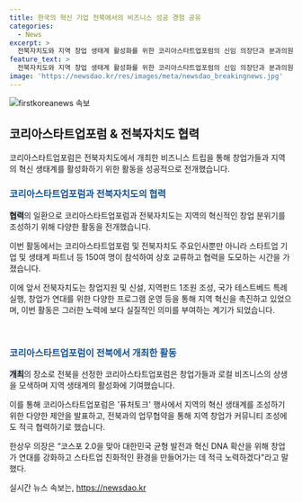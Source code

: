 ```yaml
---
title: 한국의 혁신 기업 전북에서의 비즈니스 성공 경험 공유
categories:
  - News
excerpt: >
  전북자치도와 지역 창업 생태계 활성화를 위한 코리아스타트업포럼의 신임 의장단과 분과의원장 위촉식이 진행되었다. 전북특별자치도에서 개최된 이 비즈니스 트립은 창업가들과 지역 관계자, 생태계 파트너 등 150여명이 참석한 가운데 지역 혁신과 협력을 모색하는 성공적인 자리였다. 이번 행사는 전북도의 지역 혁신을 더욱 뒷받침하며, 코리아스타트업포럼과 함께 지역 창업 활성화를 위한 업무협약도 체결함으로써 마무리되었다. 코리아스타트업포럼의 한상우 의장은 새로운 도약과 스타트업 친화적인 환경 조성에 적극 노력하겠다고 전했다.
feature_text: >
  전북자치도와 지역 창업 생태계 활성화를 위한 코리아스타트업포럼의 신임 의장단과 분과의원장 위촉식이 진행되었다. 전북특별자치도에서 개최된 이 비즈니스 트립은 창업가들과 지역 관계자, 생태계 파트너 등 150여명이 참석한 가운데 지역 혁신과 협력을 모색하는 성공적인 자리였다. 이번 행사는 전북도의 지역 혁신을 더욱 뒷받침하며, 코리아스타트업포럼과 함께 지역 창업 활성화를 위한 업무협약도 체결함으로써 마무리되었다. 코리아스타트업포럼의 한상우 의장은 새로운 도약과 스타트업 친화적인 환경 조성에 적극 노력하겠다고 전했다.
image: 'https://newsdao.kr/res/images/meta/newsdao_breakingnews.jpg'
---
```


<p><img src="https://newsdao.kr/res/images/meta/newsdao_breakingnews.jpg" alt="firstkoreanews 속보" /></p>

<h2 data-ke-size="size26">코리아스타트업포럼 & 전북자치도 협력</h2>

<p data-ke-size="size16">코리아스타트업포럼은 전북자치도에서 개최한 비즈니스 트립을 통해 창업가들과 지역의 혁신 생태계를 활성화하기 위한 활동을 성공적으로 전개했습니다.</p>

<h3><b><span style="color: #1a5490;">코리아스타트업포럼과 전북자치도의 협력</span></b></h3>

<p><b><span style="background-color: #21538527;">협력</span></b>의 일환으로 코리아스타트업포럼과 전북자치도는 지역의 혁신적인 창업 분위기를 조성하기 위해 다양한 활동을 전개했습니다.</p>

<p>이번 활동에서는 코리아스타트업포럼 및 전북자치도 주요인사뿐만 아니라 스타트업 기업 및 생태계 파트너 등 150여 명이 참석하여 상호 교류하고 협력을 도모하는 시간을 가졌습니다.</p>

<p>이에 앞서 전북자치도는 창업지원 및 신설, 지역펀드 1조원 조성, 국가 테스트베드 특례 실행, 창업가 연대를 위한 다양한 프로그램 운영 등을 통해 지역 혁신을 촉진하고 있었으며, 이번 활동은 그러한 노력에 보다 실질적인 의미를 부여하는 계기가 되었습니다.</p>

<p data-ke-size="size16">&nbsp;</p>

<h3><b><span style="color: #1a5490;">코리아스타트업포럼이 전북에서 개최한 활동</span></b></h3>

<p><b><span style="background-color: #21538527;">개최</span></b>의 장소로 전북을 선정한 코리아스타트업포럼은 창업가들과 로컬 비즈니스의 상생을 모색하며 지역 생태계의 활성화에 기여했습니다.</p>

<p>이를 통해 코리아스타트업포럼은 '퓨처토크' 행사에서 지역의 혁신 생태계를 조성하기 위한 다양한 제안을 발표하고, 전북과의 업무협약을 통해 지역 창업가 커뮤니티 조성에도 적극 협력하기로 했습니다.</p>

<p>한상우 의장은 “코스포 2.0을 맞아 대한민국 균형 발전과 혁신 DNA 확산을 위해 창업가 연대를 강화하고 스타트업 친화적인 환경을 만들어가는 데 적극 노력하겠다"라고 말했다.</p>
실시간 뉴스 속보는, <a href="https://newsdao.kr" rel="dofollow">https://newsdao.kr</a>


